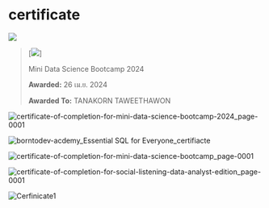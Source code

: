 # certificate

![](https://ci3.googleusercontent.com/meips/ADKq_NYfLGw62LPb2jLeuAZZ5UqHtQzUX--1XukuJ-GxD6aS8lrTw-_4qWhWsBwixFTA8d4FBifdJMl1G2AzreUPnfqBxa7oqNmAcP3nfHAqsBM2Iqcvfqm45Wp_KT4YiLU=s0-d-e1-ft#https://api.badgr.io/public/badges/R2b_7iDFQse5ziLlvkxZIQ/image?type=png)

> [![](https://api.badgr.io/public/assertions/UbnJFp3-StOyKiLP7sH2Ew/image)]
> 
> Mini Data Science Bootcamp 2024
> 
> **Awarded:** 26 เม.ย. 2024
> 
> **Awarded To:** TANAKORN TAWEETHAWON

![certificate-of-completion-for-mini-data-science-bootcamp-2024_page-0001](https://github.com/slowhandc1ap/certificate/assets/120072774/45ac4d4e-12e8-4475-bf98-2dcc7aae7be0)


![borntodev-acdemy_Essential SQL for Everyone_certifiacte](https://github.com/slowhandc1ap/certificate/assets/120072774/a8ba9e67-352a-4c55-a9de-b3387e6b2fa0)

![certificate-of-completion-for-mini-data-science-bootcamp_page-0001](https://github.com/slowhandc1ap/certificate/assets/120072774/827f5049-a63c-441f-8a4e-53dcd0232801)

![certificate-of-completion-for-social-listening-data-analyst-edition_page-0001](https://github.com/slowhandc1ap/certificate/assets/120072774/744287f9-1330-4cfa-8e66-59f85411f7c2)


![Cerfinicate1](https://github.com/slowhandc1ap/certificate/assets/120072774/aed080bb-f063-482d-a674-d3813cda9775)
